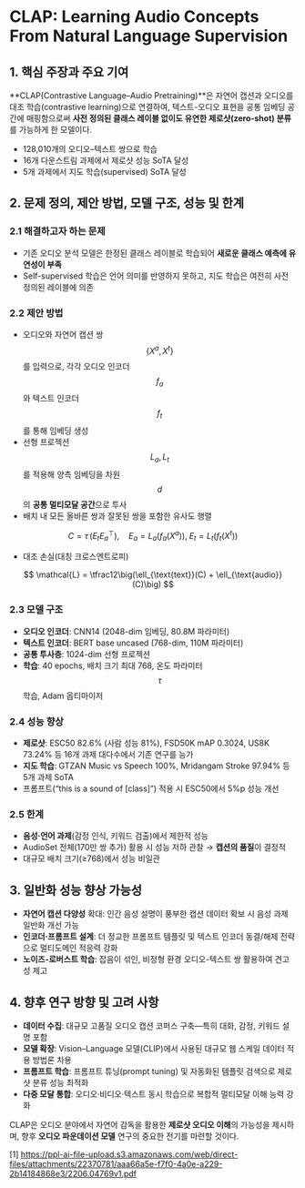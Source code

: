 # CLAP: Learning Audio Concepts From Natural Language Supervision

## 1. 핵심 주장과 주요 기여  
**CLAP(Contrastive Language–Audio Pretraining)**은 자연어 캡션과 오디오를 대조 학습(contrastive learning)으로 연결하여, 텍스트-오디오 표현을 공통 임베딩 공간에 매핑함으로써 **사전 정의된 클래스 레이블 없이도 유연한 제로샷(zero-shot) 분류**를 가능하게 한 모델이다.  
- 128,010개의 오디오–텍스트 쌍으로 학습  
- 16개 다운스트림 과제에서 제로샷 성능 SoTA 달성  
- 5개 과제에서 지도 학습(supervised) SoTA 달성  

## 2. 문제 정의, 제안 방법, 모델 구조, 성능 및 한계  

### 2.1 해결하고자 하는 문제  
- 기존 오디오 분석 모델은 한정된 클래스 레이블로 학습되어 **새로운 클래스 예측에 유연성이 부족**  
- Self-supervised 학습은 언어 의미를 반영하지 못하고, 지도 학습은 여전히 사전 정의된 레이블에 의존  

### 2.2 제안 방법  
- 오디오와 자연어 캡션 쌍 $$\{X^{a}, X^{t}\}$$를 입력으로, 각각 오디오 인코더 $$f_a$$와 텍스트 인코더 $$f_t$$를 통해 임베딩 생성  
- 선형 프로젝션 $$L_a, L_t$$를 적용해 양측 임베딩을 차원 $$d$$의 **공통 멀티모달 공간**으로 투사  
- 배치 내 모든 올바른 쌍과 잘못된 쌍을 포함한 유사도 행렬  

$$
    C = \tau \,(E_t E_a^\top),\quad E_a = L_a(f_a(X^a)),\; E_t=L_t(f_t(X^t))
  $$  

- 대조 손실(대칭 크로스엔트로피)  

$$
    \mathcal{L} = \tfrac12\big(\ell_{\text{text}}(C) + \ell_{\text{audio}}(C)\big)
  $$  

### 2.3 모델 구조  
- **오디오 인코더**: CNN14 (2048-dim 임베딩, 80.8M 파라미터)  
- **텍스트 인코더**: BERT base uncased (768-dim, 110M 파라미터)  
- **공통 투사층**: 1024-dim 선형 프로젝션  
- **학습**: 40 epochs, 배치 크기 최대 768, 온도 파라미터 $$\tau$$ 학습, Adam 옵티마이저  

### 2.4 성능 향상  
- **제로샷**: ESC50 82.6% (사람 성능 81%), FSD50K mAP 0.3024, US8K 73.24% 등 16개 과제 대다수에서 기존 연구를 능가  
- **지도 학습**: GTZAN Music vs Speech 100%, Mridangam Stroke 97.94% 등 5개 과제 SoTA  
- 프롬프트(“this is a sound of [class]”) 적용 시 ESC50에서 5%p 성능 개선  

### 2.5 한계  
- **음성·언어 과제**(감정 인식, 키워드 검출)에서 제한적 성능  
- AudioSet 전체(170만 쌍 추가) 활용 시 성능 저하 관찰 → **캡션의 품질**이 결정적  
- 대규모 배치 크기(≥768)에서 성능 비일관  

## 3. 일반화 성능 향상 가능성  
- **자연어 캡션 다양성** 확대: 인간 음성 설명이 풍부한 캡션 데이터 확보 시 음성 과제 일반화 개선 가능  
- **인코더·프롬프트 설계**: 더 정교한 프롬프트 템플릿 및 텍스트 인코더 동결/해제 전략으로 멀티도메인 적응력 강화  
- **노이즈-로버스트 학습**: 잡음이 섞인, 비정형 환경 오디오-텍스트 쌍 활용하여 견고성 제고  

## 4. 향후 연구 방향 및 고려 사항  
- **데이터 수집**: 대규모 고품질 오디오 캡션 코퍼스 구축—특히 대화, 감정, 키워드 설명 포함  
- **모델 확장**: Vision–Language 모델(CLIP)에서 사용된 대규모 웹 스케일 데이터 적용 방법론 차용  
- **프롬프트 학습**: 프롬프트 튜닝(prompt tuning) 및 자동화된 템플릿 검색으로 제로샷 분류 성능 최적화  
- **다중 모달 통합**: 오디오·비디오·텍스트 동시 학습으로 복합적 멀티모달 이해 능력 강화  

CLAP은 오디오 분야에서 자연어 감독을 활용한 **제로샷 오디오 이해**의 가능성을 제시하며, 향후 **오디오 파운데이션 모델** 연구의 중요한 전기를 마련할 것이다.

[1] https://ppl-ai-file-upload.s3.amazonaws.com/web/direct-files/attachments/22370781/aaa66a5e-f7f0-4a0e-a229-2b14184868e3/2206.04769v1.pdf
